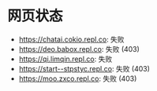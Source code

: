 # 网页状态
- https://chatai.cokio.repl.co: 失败
- https://deo.babox.repl.co: 失败 (403)
- https://qi.limqin.repl.co: 失败
- https://start--stpstyc.repl.co: 失败 (403)
- https://moo.zxco.repl.co: 失败 (403)
